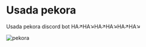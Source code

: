 # Usada pekora
Usada pekora discord bot HA↗HA↘HA↗HA↘HA↗HA↘

![pekora](https://64.media.tumblr.com/5c773af807b50ce0f223032570aae9fe/8c875e418b8e2de3-1e/s512x512u_c1/1eb8ddee17e52516a4e1f697715ef03ddb86424a.png)
